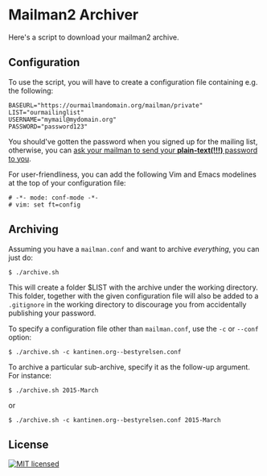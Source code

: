 # Mailman2 Archiver

Here's a script to download your mailman2 archive.

## Configuration

To use the script, you will have to create a configuration file containing e.g.
the following:

    BASEURL="https://ourmailmandomain.org/mailman/private"
    LIST="ourmailinglist"
    USERNAME="mymail@mydomain.org"
    PASSWORD="password123"

You should've gotten the password when you signed up for the mailing list,
otherwise, you can [ask your mailman to send your **plain-text(!!!)** password
to you](http://www.list.org/mailman-member/node16.html).

For user-friendliness, you can add the following Vim and Emacs modelines at the
top of your configuration file:

    # -*- mode: conf-mode -*-
    # vim: set ft=config

## Archiving

Assuming you have a `mailman.conf` and want to archive _everything_, you can
just do:

    $ ./archive.sh

This will create a folder $LIST with the archive under the working directory.
This folder, together with the given configuration file will also be added to a
`.gitignore` in the working directory to discourage you from accidentally
publishing your password.

To specify a configuration file other than `mailman.conf`, use the `-c` or
`--conf` option:

    $ ./archive.sh -c kantinen.org--bestyrelsen.conf

To archive a particular sub-archive, specify it as the follow-up argument. For
instance:

    $ ./archive.sh 2015-March

or

    $ ./archive.sh -c kantinen.org--bestyrelsen.conf 2015-March

## License

[![MIT
licensed](https://img.shields.io/badge/license-MIT-blue.svg)](https://raw.githubusercontent.com/oleks/mailman2-archiver/master/LICENSE)
